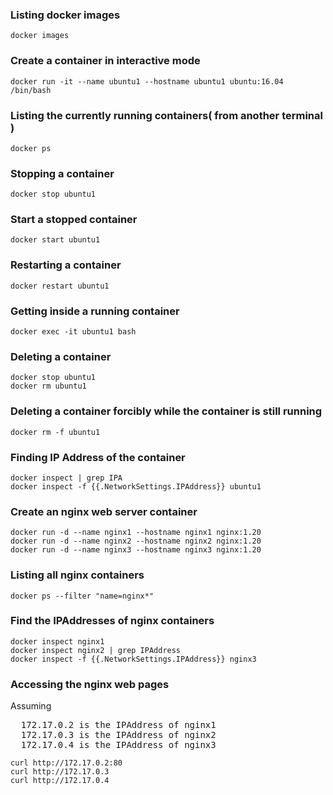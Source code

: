 ### Listing docker images
```
docker images
```

### Create a container in interactive mode
```
docker run -it --name ubuntu1 --hostname ubuntu1 ubuntu:16.04 /bin/bash
````

### Listing the currently running containers( from another terminal )
```
docker ps
```

### Stopping a container
```
docker stop ubuntu1
```

### Start a stopped container
```
docker start ubuntu1
```

### Restarting a container
```
docker restart ubuntu1
```

### Getting inside a running container
```
docker exec -it ubuntu1 bash
```

### Deleting a container
```
docker stop ubuntu1
docker rm ubuntu1
```

### Deleting a container forcibly while the container is still running
```
docker rm -f ubuntu1
```

### Finding IP Address of the container
```
docker inspect | grep IPA
docker inspect -f {{.NetworkSettings.IPAddress}} ubuntu1
```

### Create an nginx web server container
```
docker run -d --name nginx1 --hostname nginx1 nginx:1.20
docker run -d --name nginx2 --hostname nginx2 nginx:1.20
docker run -d --name nginx3 --hostname nginx3 nginx:1.20
```

### Listing all nginx containers
```
docker ps --filter "name=nginx*"
```

### Find the IPAddresses of nginx containers
```
docker inspect nginx1
docker inspect nginx2 | grep IPAddress
docker inspect -f {{.NetworkSettings.IPAddress}} nginx3
```
### Accessing the nginx web pages
Assuming
<pre>
  172.17.0.2 is the IPAddress of nginx1
  172.17.0.3 is the IPAddress of nginx2
  172.17.0.4 is the IPAddress of nginx3
</pre>

```
curl http://172.17.0.2:80
curl http://172.17.0.3
curl http://172.17.0.4
```

